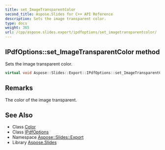 ```yaml
---
title: set_ImageTransparentColor
second_title: Aspose.Slides for C++ API Reference
description: Sets the image transparent color.
type: docs
weight: 365
url: /cpp/aspose.slides.export/ipdfoptions/set_imagetransparentcolor/
---
```

## IPdfOptions::set_ImageTransparentColor method


Sets the image transparent color.

```cpp
virtual void Aspose::Slides::Export::IPdfOptions::set_ImageTransparentColor(System::Drawing::Color value)=0
```

## Remarks


The color of the image transparent. 
## See Also

* Class [Color](../../../system.drawing/color/)
* Class [IPdfOptions](../)
* Namespace [Aspose::Slides::Export](../../)
* Library [Aspose.Slides](../../../)
